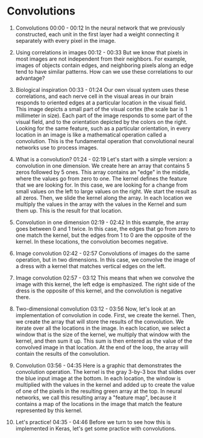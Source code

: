 # Convolutions

1. Convolutions
00:00 - 00:12
In the neural network that we previously constructed, each unit in the first layer had a weight connecting it separately with every pixel in the image.

2. Using correlations in images
00:12 - 00:33
But we know that pixels in most images are not independent from their neighbors. For example, images of objects contain edges, and neighboring pixels along an edge tend to have similar patterns. How can we use these correlations to our advantage?

3. Biological inspiration
00:33 - 01:24
Our own visual system uses these correlations, and each nerve cell in the visual areas in our brain responds to oriented edges at a particular location in the visual field. This image depicts a small part of the visual cortex (the scale bar is 1 millimeter in size). Each part of the image responds to some part of the visual field, and to the orientation depicted by the colors on the right. Looking for the same feature, such as a particular orientation, in every location in an image is like a mathematical operation called a convolution. This is the fundamental operation that convolutional neural networks use to process images.

4. What is a convolution?
01:24 - 02:19
Let's start with a simple version: a convolution in one dimension. We create here an array that contains 5 zeros followed by 5 ones. This array contains an "edge" in the middle, where the values go from zero to one. The kernel defines the feature that we are looking for. In this case, we are looking for a change from small values on the left to large values on the right. We start the result as all zeros. Then, we slide the kernel along the array. In each location we multiply the values in the array with the values in the Kernel and sum them up. This is the result for that location.

5. Convolution in one dimension
02:19 - 02:42
In this example, the array goes between 0 and 1 twice. In this case, the edges that go from zero to one match the kernel, but the edges from 1 to 0 are the opposite of the kernel. In these locations, the convolution becomes negative.

6. Image convolution
02:42 - 02:57
Convolutions of images do the same operation, but in two dimensions. In this case, we convolve the image of a dress with a kernel that matches vertical edges on the left.

7. Image convolution
02:57 - 03:12
This means that when we convolve the image with this kernel, the left edge is emphasized. The right side of the dress is the opposite of this kernel, and the convolution is negative there.

8. Two-dimensional convolution
03:12 - 03:56
Now, let's look at an implementation of convolution in code. First, we create the kernel. Then, we create the array that will store the results of the convolution. We iterate over all the locations in the image. In each location, we select a window that is the size of the kernel, we multiply that window with the kernel, and then sum it up. This sum is then entered as the value of the convolved image in that location. At the end of the loop, the array will contain the results of the convolution.

9. Convolution
03:56 - 04:35
Here is a graphic that demonstrates the convolution operation. The kernel is the gray 3-by-3 box that slides over the blue input image at the bottom. In each location, the window is multiplied with the values in the kernel and added up to create the value of one of the pixels in the resulting green array at the top. In neural networks, we call this resulting array a "feature map", because it contains a map of the locations in the image that match the feature represented by this kernel.

10. Let's practice!
04:35 - 04:46
Before we turn to see how this is implemented in Keras, let's get some practice with convolutions.